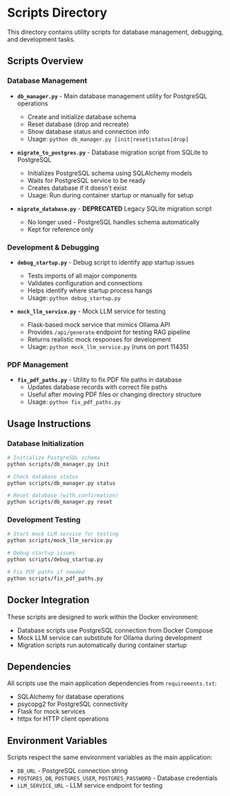 # Scripts Directory

This directory contains utility scripts for database management, debugging, and development tasks.

## Scripts Overview

### Database Management
- **`db_manager.py`** - Main database management utility for PostgreSQL operations
  - Create and initialize database schema
  - Reset database (drop and recreate)
  - Show database status and connection info
  - Usage: `python db_manager.py [init|reset|status|drop]`

- **`migrate_to_postgres.py`** - Database migration script from SQLite to PostgreSQL
  - Initializes PostgreSQL schema using SQLAlchemy models
  - Waits for PostgreSQL service to be ready
  - Creates database if it doesn't exist
  - Usage: Run during container startup or manually for setup

- **`migrate_database.py`** - **DEPRECATED** Legacy SQLite migration script
  - No longer used - PostgreSQL handles schema automatically
  - Kept for reference only

### Development & Debugging
- **`debug_startup.py`** - Debug script to identify app startup issues
  - Tests imports of all major components
  - Validates configuration and connections
  - Helps identify where startup process hangs
  - Usage: `python debug_startup.py`

- **`mock_llm_service.py`** - Mock LLM service for testing
  - Flask-based mock service that mimics Ollama API
  - Provides `/api/generate` endpoint for testing RAG pipeline
  - Returns realistic mock responses for development
  - Usage: `python mock_llm_service.py` (runs on port 11435)

### PDF Management
- **`fix_pdf_paths.py`** - Utility to fix PDF file paths in database
  - Updates database records with correct file paths
  - Useful after moving PDF files or changing directory structure
  - Usage: `python fix_pdf_paths.py`

## Usage Instructions

### Database Initialization
```bash
# Initialize PostgreSQL schema
python scripts/db_manager.py init

# Check database status
python scripts/db_manager.py status

# Reset database (with confirmation)
python scripts/db_manager.py reset
```

### Development Testing
```bash
# Start mock LLM service for testing
python scripts/mock_llm_service.py

# Debug startup issues
python scripts/debug_startup.py

# Fix PDF paths if needed
python scripts/fix_pdf_paths.py
```

## Docker Integration

These scripts are designed to work within the Docker environment:
- Database scripts use PostgreSQL connection from Docker Compose
- Mock LLM service can substitute for Ollama during development
- Migration scripts run automatically during container startup

## Dependencies

All scripts use the main application dependencies from `requirements.txt`:
- SQLAlchemy for database operations
- psycopg2 for PostgreSQL connectivity
- Flask for mock services
- httpx for HTTP client operations

## Environment Variables

Scripts respect the same environment variables as the main application:
- `DB_URL` - PostgreSQL connection string
- `POSTGRES_DB`, `POSTGRES_USER`, `POSTGRES_PASSWORD` - Database credentials
- `LLM_SERVICE_URL` - LLM service endpoint for testing
